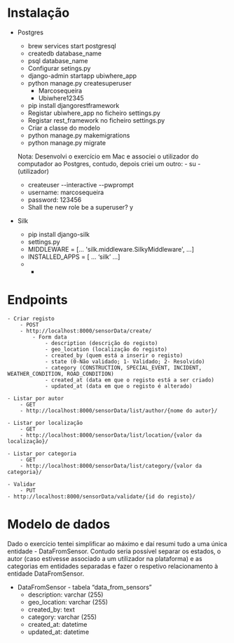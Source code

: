 # Instalação

- Postgres
    - brew services start postgresql
    - createdb database_name
    - psql database_name
    - Configurar setings.py
    - django-admin startapp ubiwhere_app
    - python manage.py createsuperuser
        - Marcosequeira
        - Ubiwhere12345
    - pip install djangorestframework
    - Registar ubiwhere_app no ficheiro settings.py
    - Registar rest_framework no ficheiro settings.py
    - Criar a classe do modelo
    - python manage.py makemigrations
    - python manage.py migrate
    
    Nota: Desenvolvi o exercício em Mac e associei o utilizador do computador ao Postgres, contudo, depois criei um outro:
    	- su - (utilizador)
	- createuser --interactive --pwprompt
	- username: marcosequeira
	- password: 123456
	- Shall the new role be a superuser? y
    
- Silk
    - pip install django-silk
    - settings.py
    - MIDDLEWARE = […
   		 'silk.middleware.SilkyMiddleware',
	     …]
    - INSTALLED_APPS = [ …
		‘silk’
	     …]
    - 
        - 

# Endpoints
    - Criar registo
        - POST
        - http://localhost:8000/sensorData/create/
            - Form data
                - description (descrição do registo)
                - geo_location (localização do registo)
                - created_by (quem está a inserir o registo)
                - state (0-Não validado; 1- Validado; 2- Resolvido)
                - category (CONSTRUCTION, SPECIAL_EVENT, INCIDENT, WEATHER_CONDITION, ROAD_CONDITION) 
                - created_at (data em que o registo está a ser criado)
                - updated_at (data em que o registo é alterado)

    - Listar por autor
        - GET
        - http://localhost:8000/sensorData/list/author/{nome do autor}/

    - Listar por localização
        - GET
        - http://localhost:8000/sensorData/list/location/{valor da localização}/

    - Listar por categoria
        - GET
        - http://localhost:8000/sensorData/list/category/{valor da categoria}/

    - Validar
        - PUT
	- http://localhost:8000/sensorData/validate/{id do registo}/


# Modelo de dados
Dado o exercício tentei simplificar ao máximo e daí resumi tudo a uma única entidade - DataFromSensor. Contudo seria possível separar os estados, o autor (caso estivesse associado a um utilizador na plataforma) e as categorias em entidades separadas e fazer o respetivo relacionamento à entidade DataFromSensor.

- DataFromSensor - tabela “data_from_sensors”
    - description: varchar (255)
    - geo_location: varchar (255)
    - created_by: text
    - category: varchar (255)
    - created_at: datetime
    - updated_at: datetime
